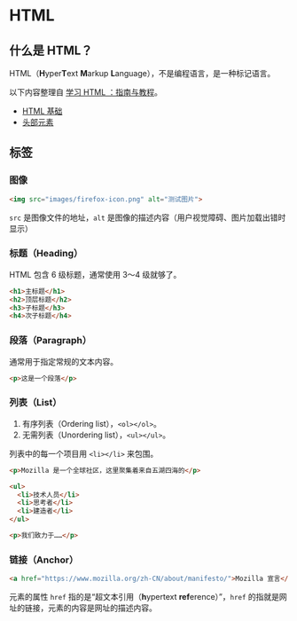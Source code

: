 # HTML

## 什么是 HTML？

HTML（**H**yper**T**ext **M**arkup **L**anguage），不是编程语言，是一种标记语言。

以下内容整理自 [学习 HTML ：指南与教程](https://developer.mozilla.org/zh-CN/docs/Learn/HTML)。

- [HTML 基础](html-base-label)
- [头部元素](html-head-label)

## 标签

### 图像

```html
<img src="images/firefox-icon.png" alt="测试图片">
```

`src` 是图像文件的地址，`alt` 是图像的描述内容（用户视觉障碍、图片加载出错时显示）

### 标题（Heading）

HTML 包含 6 级标题，通常使用 3～4 级就够了。

```html
<h1>主标题</h1>
<h2>顶层标题</h2>
<h3>子标题</h3>
<h4>次子标题</h4>
```

### 段落（Paragraph）

通常用于指定常规的文本内容。

```html
<p>这是一个段落</p>
```

### 列表（List）

1. 有序列表（Ordering list），`<ol></ol>`。
2. 无需列表（Unordering list），`<ul></ul>`。

列表中的每一个项目用 `<li></li>` 来包围。

```html
<p>Mozilla 是一个全球社区，这里聚集着来自五湖四海的</p>

<ul>
  <li>技术人员</li>
  <li>思考者</li>
  <li>建造者</li>
</ul>

<p>我们致力于……</p>
```

### 链接（Anchor）

```html
<a href="https://www.mozilla.org/zh-CN/about/manifesto/">Mozilla 宣言</a>
```

元素的属性 `href` 指的是“超文本引用（**h**ypertext **ref**erence）”，`href` 的指就是网址的链接，元素的内容是网址的描述内容。
